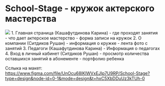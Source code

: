 # School-Stage - кружок актерского мастерства
<img src=https://github.com/KarinaKasha/School-Stage/assets/163593209/b9693a36-3609-48cd-9f46-eb262a8d542a>
1. Главная страница (Кашафутдинова Карина)
   - где проходят занятия
   - что дает актерское мастерство
   - форма записи на кружок
2. О компании (Ситдиков Рушан)
   - информация о кружке
   - лента фото с занятий
3. Педагоги (Кашафутдинова Карина)
   - Информация о педагогах
4. Вход в личный кабинет (Ситдиков Рушан)
   - просмотр количества оставшихся занятий в абонементе
   - портфолио ребенка
     
Сслыка на макет: https://www.figma.com/file/UnOcu68lKlWVxEJIp7U9RP/School-Stage?type=design&node-id=0-1&mode=design&t=hxC5XbDDuUz3kTUh-0
